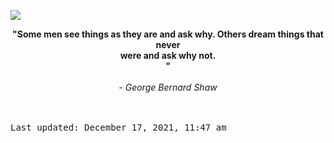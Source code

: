<img src="https://komarev.com/ghpvc/?username=devblin&color=010409"></img>
<div align="center"><b><span>"Some men see things as they are and ask why. Others dream things that never <br>  were and ask why not. <br> "</span></b><br><br><i> - George Bernard Shaw</i></div>


<br><br><kbd>Last updated: December 17, 2021, 11:47 am</kbd>